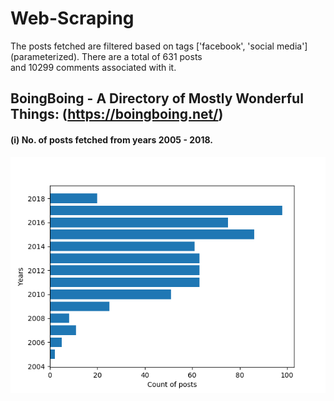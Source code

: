 # Web-Scraping
The posts fetched are filtered based on tags ['facebook', 'social media'] (parameterized). There are a total of 631 posts <br>
and 10299 comments associated with it.
## BoingBoing - A Directory of Mostly Wonderful Things: (https://boingboing.net/)

#### (i) No. of posts fetched from years 2005 - 2018.
![alt text](https://github.com/CAVIND46016/Web-Scraping/blob/master/data/Posts_Years.png)
